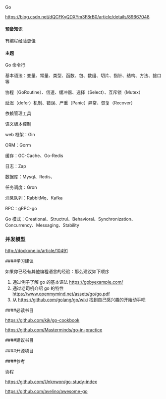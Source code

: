 

Go

https://blog.csdn.net/dQCFKyQDXYm3F8rB0/article/details/89667048

#### 预备知识

有编程经验更佳

#### 主题

Go 命令行

基本语法：变量、常量、类型、函数、包、数组、切片、指针、结构、方法、接口等

协程（GoRoutine）、信道、缓冲器、选择（Select）、互斥锁（Mutex）

延迟（defer）机制、错误、严重（Panic）异常、恢复（Recover）

依赖管理工具

语义版本控制

web 框架：Gin

ORM：Gorm

缓存：GC-Cache、Go-Redis

日志：Zap

数据库：Mysql、Redis、

任务调度：Gron

消息队列：RabbitMq、Kafka

RPC：gRPC-go

Go 模式：Creational、Structrul、Behavioral、Synchronization、Concurrency、Messaging、Stability

### 并发模型

http://dockone.io/article/10491

####学习建议

如果你已经有其他编程语言的经验：那么建议如下顺序

1. 通过例子了解 go 的基本语法 https://gobyexample.com/
2. 通过老司机介绍 go 的特性 https://www.openmymind.net/assets/go/go.pdf
3. 从 https://github.com/golang/go/wiki 找到自己感兴趣的开始动手吧

####必读书目

https://github.com/kjk/go-cookbook

https://github.com/Masterminds/go-in-practice



####建议书目

####开源项目

####参考


协程

https://github.com/Unknwon/go-study-index

<https://github.com/avelino/awesome-go> 
